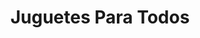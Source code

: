 ---
title: "Juguetes Para Todos"
url: /ciudad-autonoma-de-buenos-aires/juguetes-para-todos/
shop: Spielzeug
---
